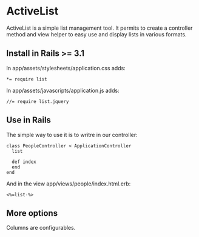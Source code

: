 ActiveList
==========

ActiveList is a simple list management tool. It permits to create a controller 
method and view helper to easy use and display lists in various formats.

Install in Rails >= 3.1
-----------------------

In app/assets/stylesheets/application.css adds:

    *= require list

In app/assets/javascripts/application.js adds:

    //= require list.jquery


Use in Rails
------------

The simple way to use it is to writre in our controller:
  
    class PeopleController < ApplicationController
      list

      def index
      end
    end

And in the view app/views/people/index.html.erb:

    <%=list-%>

More options
------------
Columns are configurables.
